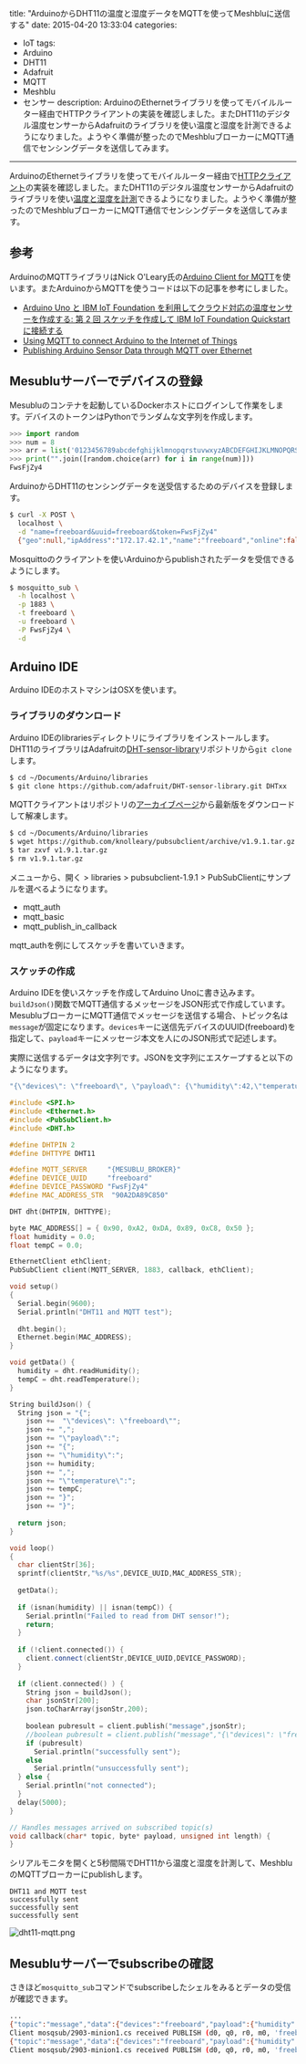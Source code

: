 title: "ArduinoからDHT11の温度と湿度データをMQTTを使ってMeshbluに送信する"
date: 2015-04-20 13:33:04
categories:
 - IoT
tags:
 - Arduino
 - DHT11
 - Adafruit
 - MQTT
 - Meshblu
 - センサー
description: ArduinoのEthernetライブラリを使ってモバイルルーター経由でHTTPクライアントの実装を確認しました。またDHT11のデジタル温度センサーからAdafruitのライブラリを使い温度と湿度を計測できるようになりました。ようやく準備が整ったのでMeshbluブローカーにMQTT通信でセンシングデータを送信してみます。
---

ArduinoのEthernetライブラリを使ってモバイルルーター経由で[HTTPクライアント](/2015/04/18/ardiono-restclient-ethernet-wifi/)の実装を確認しました。またDHT11のデジタル温度センサーからAdafruitのライブラリを使い[温度と湿度を計測](/2015/04/19/arduino-adafruit-dht-sensor-library/)できるようになりました。ようやく準備が整ったのでMeshbluブローカーにMQTT通信でセンシングデータを送信してみます。

<!-- more -->

## 参考

ArduinoのMQTTライブラリはNick O'Leary氏の[Arduino Client for MQTT](http://knolleary.net/arduino-client-for-mqtt/)を使います。またArduinoからMQTTを使うコードは以下の記事を参考にしました。

* [Arduino Uno と IBM IoT Foundation を利用してクラウド対応の温度センサーを作成する: 第 2 回 スケッチを作成して IBM IoT Foundation Quickstart に接続する](http://www.ibm.com/developerworks/jp/cloud/library/cl-bluemix-arduino-iot2/index.html)
* [Using MQTT to connect Arduino to the Internet of Things](http://chrislarson.me/blog/using-mqtt-connect-arduino-internet-things.html)
* [Publishing Arduino Sensor Data through MQTT over Ethernet](http://e.verything.co/post/61576413925/publishing-arduino-sensor-data-through-mqtt-over)


## Mesubluサーバーでデバイスの登録

Mesubluのコンテナを起動しているDockerホストにログインして作業をします。デバイスのトークンはPythonでランダムな文字列を作成します。

``` python
>>> import random
>>> num = 8
>>> arr = list('0123456789abcdefghijklmnopqrstuvwxyzABCDEFGHIJKLMNOPQRSTUVWXYZ')
>>> print("".join([random.choice(arr) for i in range(num)]))
FwsFjZy4
```

ArduinoからDHT11のセンシングデータを送受信するためのデバイスを登録します。

``` bash
$ curl -X POST \
  localhost \
  -d "name=freeboard&uuid=freeboard&token=FwsFjZy4"
  {"geo":null,"ipAddress":"172.17.42.1","name":"freeboard","online":false,"timestamp":"2015-04-20T02:51:31.841Z","uuid":"freeboard","token":"FwsFjZy4"}
```

Mosquittoのクライアントを使いArduinoからpublishされたデータを受信できるようにします。

``` bash
$ mosquitto_sub \
  -h localhost \
  -p 1883 \
  -t freeboard \
  -u freeboard \
  -P FwsFjZy4 \
  -d
```

## Arduino IDE

Arduino IDEのホストマシンはOSXを使います。

### ライブラリのダウンロード

Arduino IDEのlibrariesディレクトリにライブラリをインストールします。
DHT11のライブラリはAdafruitの[DHT-sensor-library](https://github.com/adafruit/DHT-sensor-library)リポジトリから`git clone`します。

``` bash
$ cd ~/Documents/Arduino/libraries
$ git clone https://github.com/adafruit/DHT-sensor-library.git DHTxx
```

MQTTクライアントはリポジトリの[アーカイブページ](https://github.com/knolleary/pubsubclient/archive)から最新版をダウンロードして解凍します。

``` bash
$ cd ~/Documents/Arduino/libraries
$ wget https://github.com/knolleary/pubsubclient/archive/v1.9.1.tar.gz
$ tar zxvf v1.9.1.tar.gz
$ rm v1.9.1.tar.gz
```

メニューから、開く > libraries > pubsubclient-1.9.1 > PubSubClientにサンプルを選べるようになります。

* mqtt_auth
* mqtt_basic
* mqtt_publish_in_callback

mqtt_authを例にしてスケッチを書いていきます。

### スケッチの作成

Arduino IDEを使いスケッチを作成してArduino Unoに書き込みます。`buildJson()`関数でMQTT通信するメッセージをJSON形式で作成しています。MesubluブローカーにMQTT通信でメッセージを送信する場合、トピック名は`message`が固定になります。`devices`キーに送信先デバイスのUUID(freeboard)を指定して、`payload`キーにメッセージ本文を人にのJSON形式で記述します。

実際に送信するデータは文字列です。JSONを文字列にエスケープすると以下のようになります。

```cpp
"{\"devices\": \"freeboard\", \"payload\": {\"humidity\":42,\"temperature\":26}}"
```

```cpp ~/Documents/Arduino/mqtt_auth/mqtt_auth.ino
#include <SPI.h>
#include <Ethernet.h>
#include <PubSubClient.h>
#include <DHT.h>

#define DHTPIN 2
#define DHTTYPE DHT11

#define MQTT_SERVER     "{MESUBLU_BROKER}"
#define DEVICE_UUID     "freeboard"
#define DEVICE_PASSWORD "FwsFjZy4"
#define MAC_ADDRESS_STR  "90A2DA89C850"

DHT dht(DHTPIN, DHTTYPE);

byte MAC_ADDRESS[] = { 0x90, 0xA2, 0xDA, 0x89, 0xC8, 0x50 };
float humidity = 0.0;
float tempC = 0.0;

EthernetClient ethClient;
PubSubClient client(MQTT_SERVER, 1883, callback, ethClient);

void setup()
{
  Serial.begin(9600); 
  Serial.println("DHT11 and MQTT test");
  
  dht.begin();
  Ethernet.begin(MAC_ADDRESS);
}

void getData() {
  humidity = dht.readHumidity();
  tempC = dht.readTemperature();
}

String buildJson() {
  String json = "{";
    json +=  "\"devices\": \"freeboard\"";
    json += ",";
    json += "\"payload\":";
    json += "{";
    json += "\"humidity\":";
    json += humidity;
    json += ",";
    json += "\"temperature\":";
    json += tempC;
    json += "}";
    json += "}";
    
  return json;
}

void loop()
{  
  char clientStr[36];
  sprintf(clientStr,"%s/%s",DEVICE_UUID,MAC_ADDRESS_STR);
  
  getData();
  
  if (isnan(humidity) || isnan(tempC)) {
    Serial.println("Failed to read from DHT sensor!");
    return;
  }
  
  if (!client.connected()) {
    client.connect(clientStr,DEVICE_UUID,DEVICE_PASSWORD);
  }
  
  if (client.connected() ) {
    String json = buildJson();
    char jsonStr[200];
    json.toCharArray(jsonStr,200);
    
    boolean pubresult = client.publish("message",jsonStr);
    //boolean pubresult = client.publish("message","{\"devices\": \"freeboard\", \"payload\": {\"humidity\":42,\"temperature\":26}}");
    if (pubresult)
      Serial.println("successfully sent");
    else
      Serial.println("unsuccessfully sent");
  } else {
    Serial.println("not connected");
  }
  delay(5000);
}

// Handles messages arrived on subscribed topic(s)
void callback(char* topic, byte* payload, unsigned int length) {
}
```

シリアルモニタを開くと5秒間隔でDHT11から温度と湿度を計測して、MeshbluのMQTTブローカーにpublishします。

```
DHT11 and MQTT test
successfully sent
successfully sent
successfully sent
```

![dht11-mqtt.png](/2015/04/20/arduino-dht11-mqtt-wr702n-meshblu/dht11-mqtt.png)

## Mesubluサーバーでsubscribeの確認

さきほど`mosquitto_sub`コマンドでsubscribeしたシェルをみるとデータの受信が確認できます。
  
``` bash
...
{"topic":"message","data":{"devices":"freeboard","payload":{"humidity":40,"temperature":26},"fromUuid":"freeboard"}}
Client mosqsub/2903-minion1.cs received PUBLISH (d0, q0, r0, m0, 'freeboard', ... (116 bytes))
{"topic":"message","data":{"devices":"freeboard","payload":{"humidity":40,"temperature":26},"fromUuid":"freeboard"}}
Client mosqsub/2903-minion1.cs received PUBLISH (d0, q0, r0, m0, 'freeboard', ... (116 bytes))
```


